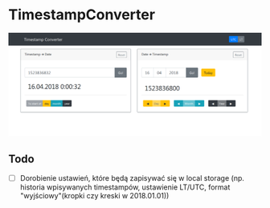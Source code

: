 # TimestampConverter
![screen on timestampConverter](screen1.png)

## Todo
- [ ] Dorobienie ustawień, które będą zapisywać się w local storage (np. historia wpisywanych timestampów, ustawienie LT/UTC, format "wyjściowy"(kropki czy kreski w 2018.01.01))
